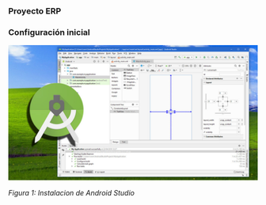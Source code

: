 ### Proyecto ERP



### Configuración inicial
![img01](imgs/android.jpg)

*Figura 1: Instalacion de Android Studio*
